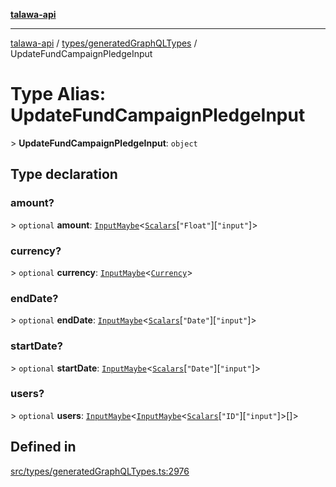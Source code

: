 [**talawa-api**](../../../README.md)

***

[talawa-api](../../../modules.md) / [types/generatedGraphQLTypes](../README.md) / UpdateFundCampaignPledgeInput

# Type Alias: UpdateFundCampaignPledgeInput

\> **UpdateFundCampaignPledgeInput**: `object`

## Type declaration

### amount?

\> `optional` **amount**: [`InputMaybe`](InputMaybe.md)\<[`Scalars`](Scalars.md)\[`"Float"`\]\[`"input"`\]\>

### currency?

\> `optional` **currency**: [`InputMaybe`](InputMaybe.md)\<[`Currency`](Currency.md)\>

### endDate?

\> `optional` **endDate**: [`InputMaybe`](InputMaybe.md)\<[`Scalars`](Scalars.md)\[`"Date"`\]\[`"input"`\]\>

### startDate?

\> `optional` **startDate**: [`InputMaybe`](InputMaybe.md)\<[`Scalars`](Scalars.md)\[`"Date"`\]\[`"input"`\]\>

### users?

\> `optional` **users**: [`InputMaybe`](InputMaybe.md)\<[`InputMaybe`](InputMaybe.md)\<[`Scalars`](Scalars.md)\[`"ID"`\]\[`"input"`\]\>[]\>

## Defined in

[src/types/generatedGraphQLTypes.ts:2976](https://github.com/PalisadoesFoundation/talawa-api/blob/3a5276aff43f5de4f7fab3ec9683a420dcdc7a06/src/types/generatedGraphQLTypes.ts#L2976)
